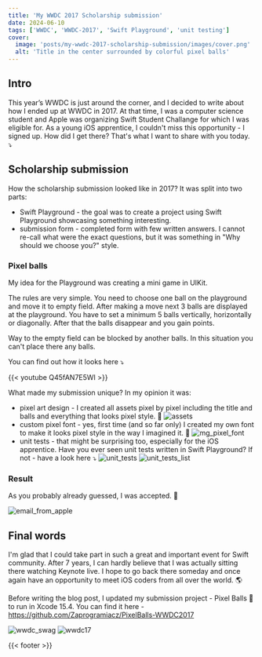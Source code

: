 ```yaml
---
title: 'My WWDC 2017 Scholarship submission'
date: 2024-06-10
tags: ['WWDC', 'WWDC-2017', 'Swift Playground', 'unit testing']
cover: 
  image: 'posts/my-wwdc-2017-scholarship-submission/images/cover.png'
  alt: 'Title in the center surrounded by colorful pixel balls'
---
```


## Intro

This year’s WWDC is just around the corner, and I decided to write about how I ended up at WWDC in 2017. At that time, I was a computer science student and Apple was organizing Swift Student Challange for which I was eligible for. As a young iOS apprentice, I couldn't miss this opportunity - I signed up. How did I get there? That's what I want to share with you today. ⤵️

## Scholarship submission

How the scholarship submission looked like in 2017? It was split into two parts: 
- Swift Playground - the goal was to create a project using Swift Playground showcasing something interesting.
- submission form - completed form with few written answers. I cannot re-call what were the exact questions, but it was something in "Why should we choose you?" style.

### Pixel balls

My idea for the Playground was creating a mini game in UIKit.

The rules are very simple. You need to choose one ball on the playground and move it to empty field. After making a move next 3 balls are displayed at the playground. You have to set a minimum 5 balls vertically, horizontally or diagonally. After that the balls disappear and you gain points.

Way to the empty field can be blocked by another balls. In this situation you can't place there any balls.

You can find out how it looks here ⤵️

{{< youtube Q45fAN7E5WI >}}
</br>

What made my submission unique? In my opinion it was:
- pixel art design - I created all assets pixel by pixel including the title and balls and everything that looks pixel style. 👾
![assets](images/assets.png)
- custom pixel font - yes, first time (and so far only) I created my own font to make it looks pixel style in the way I imagined it. 💭
![mg_pixel_font](images/mg_pixel_font.png)
- unit tests - that might be surprising too, especially for the iOS apprentice. Have you ever seen unit tests written in Swift Playground? If not - have a look here ⤵️
![unit_tests](images/unit_tests.png)
![unit_tests_list](images/unit_tests_list.png)

### Result

As you probably already guessed, I was accepted. 🎉

![email_from_apple](images/email_from_apple.png)

## Final words

I'm glad that I could take part in such a great and important event for Swift community. After 7 years, I can hardly believe that I was actually sitting there watching Keynote live. I hope to go back there someday and once again have an opportunity to meet iOS coders from all over the world. 🌎

Before writing the blog post, I updated my submission project - Pixel Balls 👾 to run in Xcode 15.4. You can find it here - https://github.com/Zaprogramiacz/PixelBalls-WWDC2017

![wwdc_swag](images/wwdc_swag.jpeg)
![wwdc17](images/wwdc17.jpeg)

{{< footer >}}
